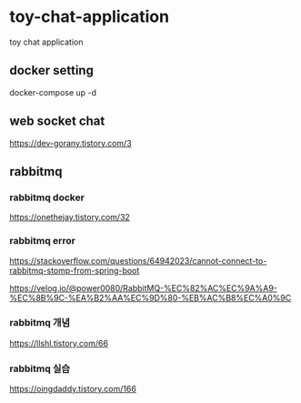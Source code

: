 # toy-chat-application
toy chat application

## docker setting
docker-compose up -d

## web socket chat
https://dev-gorany.tistory.com/3

## rabbitmq 
### rabbitmq docker
https://onethejay.tistory.com/32

### rabbitmq error
https://stackoverflow.com/questions/64942023/cannot-connect-to-rabbitmq-stomp-from-spring-boot

https://velog.io/@power0080/RabbitMQ-%EC%82%AC%EC%9A%A9-%EC%8B%9C-%EA%B2%AA%EC%9D%80-%EB%AC%B8%EC%A0%9C

### rabbitmq 개념
https://llshl.tistory.com/66

### rabbitmq 실습
https://oingdaddy.tistory.com/166 <br>
